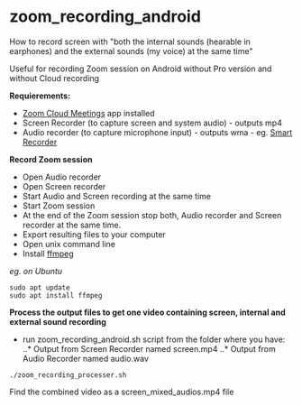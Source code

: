 # zoom_recording_android

How to record screen with "both the internal sounds (hearable in earphones) and the external sounds (my voice) at the same time"

Useful for recording Zoom session on Android without Pro version and without Cloud recording

**Requierements:**
* [Zoom Cloud Meetings](https://play.google.com/store/apps/details?id=us.zoom.videomeetings&hl=en) app installed
* Screen Recorder (to capture screen and system audio) - outputs mp4 
* Audio recorder (to capture microphone input) - outputs wma - eg. [Smart Recorder](https://play.google.com/store/apps/details?id=com.andrwq.recorder&hl=en)
  
**Record Zoom session**

* Open Audio recorder
* Open Screen recorder 
* Start Audio and Screen recording at the same time
* Start Zoom session
* At the end of the Zoom session stop both, Audio recorder and Screen recorder at the same time. 
* Export resulting files to your computer
* Open unix command line
* Install [ffmpeg](https://www.ffmpeg.org)

*eg. on Ubuntu*
```
sudo apt update
sudo apt install ffmpeg
```

**Process the output files to get one video containing screen, internal and external sound recording**
* run  zoom_recording_android.sh script from the folder where you have:
..* Output from Screen Recorder named screen.mp4
..* Output from Audio Recorder named audio.wav

```
./zoom_recording_processer.sh
```
Find the combined video as a screen_mixed_audios.mp4 file
